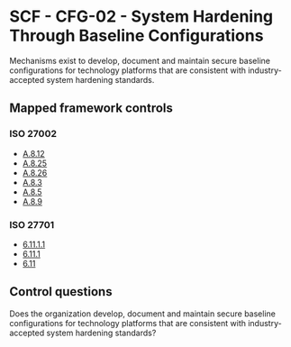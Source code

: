# SCF - CFG-02 - System Hardening Through Baseline Configurations
Mechanisms exist to develop, document and maintain secure baseline configurations for technology platforms that are consistent with industry-accepted system hardening standards. 
## Mapped framework controls
### ISO 27002
- [A.8.12](../iso27002/a-8.md#a812)
- [A.8.25](../iso27002/a-8.md#a825)
- [A.8.26](../iso27002/a-8.md#a826)
- [A.8.3](../iso27002/a-8.md#a83)
- [A.8.5](../iso27002/a-8.md#a85)
- [A.8.9](../iso27002/a-8.md#a89)
  
### ISO 27701
- [6.11.1.1](../iso27701/61111.md)
- [6.11.1](../iso27701/6111.md)
- [6.11](../iso27701/611.md)
  
## Control questions
Does the organization develop, document and maintain secure baseline configurations for technology platforms that are consistent with industry-accepted system hardening standards? 
  